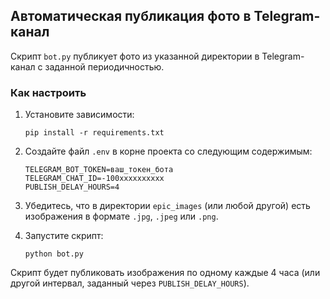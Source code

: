


## Автоматическая публикация фото в Telegram-канал

Скрипт `bot.py` публикует фото из указанной директории в Telegram-канал с заданной периодичностью.

### Как настроить

1. Установите зависимости:
   ```
   pip install -r requirements.txt
   ```

2. Создайте файл `.env` в корне проекта со следующим содержимым:
   ```
   TELEGRAM_BOT_TOKEN=ваш_токен_бота
   TELEGRAM_CHAT_ID=-100xxxxxxxxxx
   PUBLISH_DELAY_HOURS=4
   ```

3. Убедитесь, что в директории `epic_images` (или любой другой) есть изображения в формате `.jpg`, `.jpeg` или `.png`.

4. Запустите скрипт:
   ```
   python bot.py
   ```

Скрипт будет публиковать изображения по одному каждые 4 часа (или другой интервал, заданный через `PUBLISH_DELAY_HOURS`).